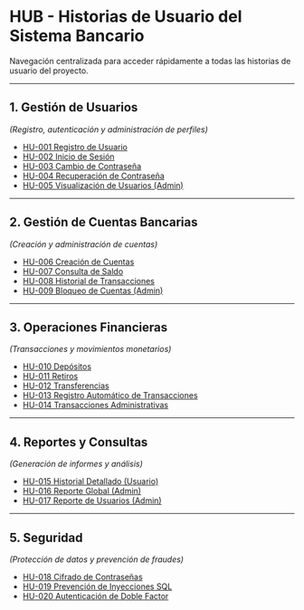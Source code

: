 # HUB - Historias de Usuario del Sistema Bancario

Navegación centralizada para acceder rápidamente a todas las historias de usuario del proyecto.

---

## 1. Gestión de Usuarios  
*(Registro, autenticación y administración de perfiles)*  
- [HU-001 Registro de Usuario](1738348290-hu-banco0001.md)  
- [HU-002 Inicio de Sesión](1738349144-hu-banco0002.md)  
- [HU-003 Cambio de Contraseña](1738350646-hu-banco0003.md)  
- [HU-004 Recuperación de Contraseña](1738350677-hu-banco0004.md)  
- [HU-005 Visualización de Usuarios (Admin)](1738351531-hu-banco0005.md)  

---

## 2. Gestión de Cuentas Bancarias  
*(Creación y administración de cuentas)*  
- [HU-006 Creación de Cuentas](1738352386-hu-banco0006.md)  
- [HU-007 Consulta de Saldo](1738353101-hu-banco0007.md)  
- [HU-008 Historial de Transacciones](1738353364-hu-banco0008.md)  
- [HU-009 Bloqueo de Cuentas (Admin)](1738353704-hu-banco0009.md)  

---

## 3. Operaciones Financieras  
*(Transacciones y movimientos monetarios)*  
- [HU-010 Depósitos](1738355206-hu-banco00010.md)  
- [HU-011 Retiros](1738355363-hu-banco00011.md)  
- [HU-012 Transferencias](1738355524-hu-banco00012.md)  
- [HU-013 Registro Automático de Transacciones](1738355786-hu-banco00013.md)  
- [HU-014 Transacciones Administrativas](1738356084-hu-banco00014.md)  

---

## 4. Reportes y Consultas  
*(Generación de informes y análisis)*  
- [HU-015 Historial Detallado (Usuario)](1738356431-hu-banco00015.md)  
- [HU-016 Reporte Global (Admin)](1738356463-hu-banco00016.md)  
- [HU-017 Reporte de Usuarios (Admin)](1738357129-hu-banco00017.md)  

---

## 5. Seguridad  
*(Protección de datos y prevención de fraudes)*  
- [HU-018 Cifrado de Contraseñas](1738357175-hu-banco00018.md)  
- [HU-019 Prevención de Inyecciones SQL](1738357201-hu-banco00019.md)  
- [HU-020 Autenticación de Doble Factor](1738357224-hu-banco00020.md)  